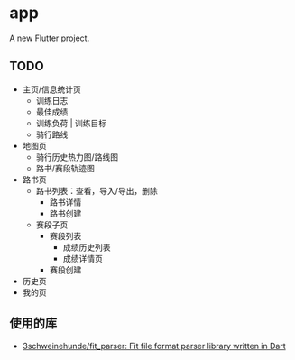 # app

A new Flutter project.

## TODO

- 主页/信息统计页
    - 训练日志
    - 最佳成绩
    - 训练负荷 | 训练目标
    - 骑行路线
- 地图页
    - 骑行历史热力图/路线图
    - 路书/赛段轨迹图
- 路书页
    - 路书列表：查看，导入/导出，删除
        - 路书详情
        - 路书创建
    - 赛段子页
        - 赛段列表
            - 成绩历史列表
            - 成绩详情页
        - 赛段创建
- 历史页
- 我的页

## 使用的库

- [3schweinehunde/fit_parser: Fit file format parser library written in Dart](https://github.com/3schweinehunde/fit_parser)
